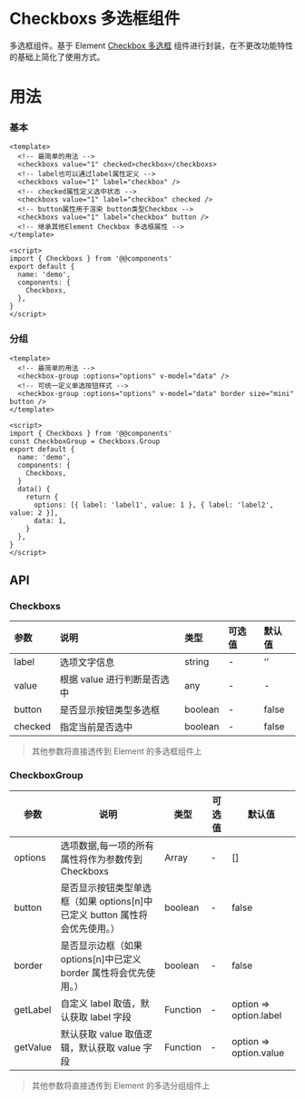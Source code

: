 # Checkboxs 多选框组件

多选框组件。基于 Element [Checkbox 多选框](https://element.eleme.cn/#/zh-CN/component/checkbox) 组件进行封装，在不更改功能特性的基础上简化了使用方式。

# 用法

### 基本

```vue
<template>
  <!-- 最简单的用法 -->
  <checkboxs value="1" checked>checkbox</checkboxs>
  <!-- label也可以通过label属性定义 -->
  <checkboxs value="1" label="checkbox" />
  <!-- checked属性定义选中状态 -->
  <checkboxs value="1" label="checkbox" checked />
  <!-- button属性用于渲染 button类型Checkbox -->
  <checkboxs value="1" label="checkbox" button />
  <!-- 继承其他Element Checkbox 多选框属性 -->
</template>

<script>
import { Checkboxs } from '@@components'
export default {
  name: 'demo',
  components: {
    Checkboxs,
  },
}
</script>
```

### 分组

```vue
<template>
  <!-- 最简单的用法 -->
  <checkbox-group :options="options" v-model="data" />
  <!-- 可统一定义单选按钮样式 -->
  <checkbox-group :options="options" v-model="data" border size="mini" button />
</template>

<script>
import { Checkboxs } from '@@components'
const CheckboxGroup = Checkboxs.Group
export default {
  name: 'demo',
  components: {
    Checkboxs,
  }
  data() {
    return {
      options: [{ label: 'label1', value: 1 }, { label: 'label2', value: 2 }],
      data: 1,
    }
  },
}
</script>
```

## API

### Checkboxs

| 参数    | 说明                        | 类型    | 可选值 | 默认值 |
| :------ | :-------------------------- | :------ | :----- | :----- |
| label   | 选项文字信息                | string  | -      | ‘’     |
| value   | 根据 value 进行判断是否选中 | any     | -      | -      |
| button  | 是否显示按钮类型多选框      | boolean | -      | false  |
| checked | 指定当前是否选中            | boolean | -      | false  |

> 其他参数将直接透传到 Element 的多选框组件上

### CheckboxGroup

| 参数     | 说明                                                                        | 类型     | 可选值 | 默认值                 |
| -------- | --------------------------------------------------------------------------- | -------- | ------ | ---------------------- |
| options  | 选项数据,每一项的所有属性将作为参数传到 Checkboxs                           | Array    | -      | []                     |
| button   | 是否显示按钮类型单选框（如果 options[n]中已定义 button 属性将会优先使用。） | boolean  | -      | false                  |
| border   | 是否显示边框（如果 options[n]中已定义 border 属性将会优先使用。）           | boolean  | -      | false                  |
| getLabel | 自定义 label 取值，默认获取 label 字段                                      | Function | -      | option => option.label |
| getValue | 默认获取 value 取值逻辑，默认获取 value 字段                                | Function | -      | option => option.value |

> 其他参数将直接透传到 Element 的多选分组组件上
